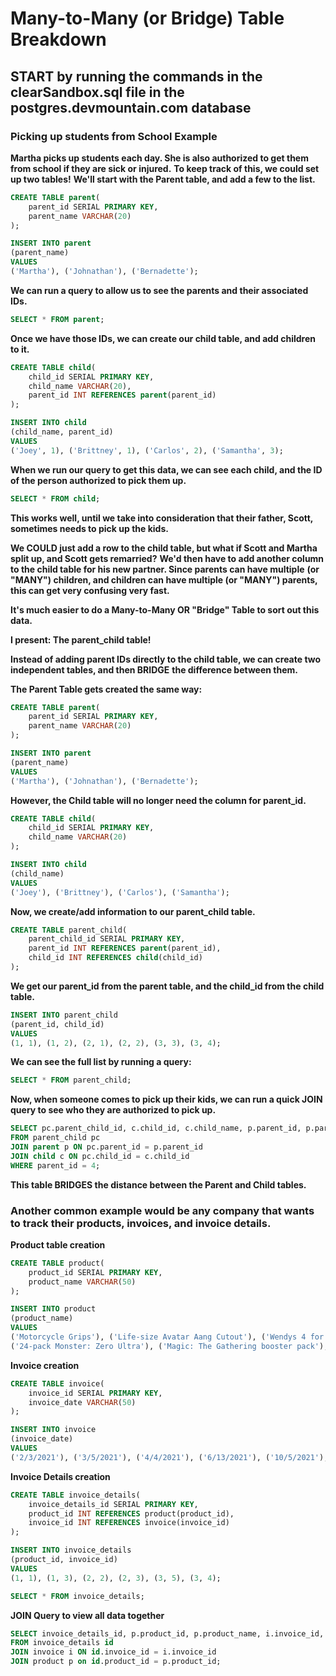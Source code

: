 # Many-to-Many (or Bridge) Table Breakdown

## START by running the commands in the clearSandbox.sql file in the postgres.devmountain.com database

### Picking up students from School Example

**Martha picks up students each day. She is also authorized to get them from school if they are sick or injured.**
**To keep track of this, we could set up two tables!**
**We'll start with the Parent table, and add a few to the list.**

```sql
CREATE TABLE parent(
	parent_id SERIAL PRIMARY KEY,
	parent_name VARCHAR(20)
);

INSERT INTO parent
(parent_name)
VALUES
('Martha'), ('Johnathan'), ('Bernadette');
```

**We can run a query to allow us to see the parents and their associated IDs.**

```sql
SELECT * FROM parent;
```

**Once we have those IDs, we can create our child table, and add children to it.**

```sql
CREATE TABLE child(
	child_id SERIAL PRIMARY KEY,
	child_name VARCHAR(20), 
	parent_id INT REFERENCES parent(parent_id)
);

INSERT INTO child
(child_name, parent_id)
VALUES
('Joey', 1), ('Brittney', 1), ('Carlos', 2), ('Samantha', 3);
```

**When we run our query to get this data, we can see each child, and the ID of the person authorized to pick them up.**

```sql
SELECT * FROM child;
```

**This works well, until we take into consideration that their father, Scott, sometimes needs to pick up the kids.** 

**We COULD just add a row to the child table, but what if Scott and Martha split up, and Scott gets remarried?** 
**We'd then have to add another column to the child table for his new partner. Since parents can have multiple** 
**(or "MANY") children, and children can have multiple (or "MANY") parents, this can get very confusing very fast.**

**It's much easier to do a Many-to-Many OR "Bridge" Table to sort out this data.**

**I present: The parent_child table!**

**Instead of adding parent IDs directly to the child table, we can create two independent tables, and then BRIDGE** 
**the difference between them.** 


**The Parent Table gets created the same way:**

```sql
CREATE TABLE parent(
	parent_id SERIAL PRIMARY KEY,
	parent_name VARCHAR(20)
);

INSERT INTO parent
(parent_name)
VALUES
('Martha'), ('Johnathan'), ('Bernadette');
```

**However, the Child table will no longer need the column for parent_id.**

```sql
CREATE TABLE child(
	child_id SERIAL PRIMARY KEY,
	child_name VARCHAR(20)
);

INSERT INTO child
(child_name)
VALUES
('Joey'), ('Brittney'), ('Carlos'), ('Samantha');
```

**Now, we create/add information to our parent_child table.**

```sql
CREATE TABLE parent_child(
    parent_child_id SERIAL PRIMARY KEY,
    parent_id INT REFERENCES parent(parent_id),
    child_id INT REFERENCES child(child_id)
);
```

**We get our parent_id from the parent table, and the child_id from the child table.**

```sql
INSERT INTO parent_child
(parent_id, child_id)
VALUES
(1, 1), (1, 2), (2, 1), (2, 2), (3, 3), (3, 4);
```

**We can see the full list by running a query:**

```sql
SELECT * FROM parent_child;
```

**Now, when someone comes to pick up their kids, we can run a quick JOIN query to see who they are authorized to pick up.**

```sql
SELECT pc.parent_child_id, c.child_id, c.child_name, p.parent_id, p.parent_name
FROM parent_child pc
JOIN parent p ON pc.parent_id = p.parent_id
JOIN child c ON pc.child_id = c.child_id
WHERE parent_id = 4;
```

**This table BRIDGES the distance between the Parent and Child tables.**




### Another common example would be any company that wants to track their products, invoices, and invoice details.

**Product table creation**

```sql
CREATE TABLE product(
    product_id SERIAL PRIMARY KEY,
    product_name VARCHAR(50)
);

INSERT INTO product
(product_name)
VALUES
('Motorcycle Grips'), ('Life-size Avatar Aang Cutout'), ('Wendys 4 for 4 Voucher'), ('Mechanical Keyboard'), 
('24-pack Monster: Zero Ultra'), ('Magic: The Gathering booster pack');
```

**Invoice creation**

```sql
CREATE TABLE invoice(
    invoice_id SERIAL PRIMARY KEY,
    invoice_date VARCHAR(50)
);

INSERT INTO invoice
(invoice_date)
VALUES
('2/3/2021'), ('3/5/2021'), ('4/4/2021'), ('6/13/2021'), ('10/5/2021');
```


**Invoice Details creation**

```sql
CREATE TABLE invoice_details(
    invoice_details_id SERIAL PRIMARY KEY,
    product_id INT REFERENCES product(product_id),
    invoice_id INT REFERENCES invoice(invoice_id)
);

INSERT INTO invoice_details
(product_id, invoice_id)
VALUES
(1, 1), (1, 3), (2, 2), (2, 3), (3, 5), (3, 4);

SELECT * FROM invoice_details;
```

**JOIN Query to view all data together**

```sql
SELECT invoice_details_id, p.product_id, p.product_name, i.invoice_id, i.invoice_date
FROM invoice_details id
JOIN invoice i ON id.invoice_id = i.invoice_id
JOIN product p on id.product_id = p.product_id;
```